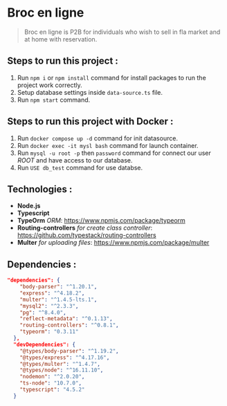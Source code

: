 # Broc en ligne
> Broc en ligne is P2B for individuals who wish to sell in fla market and at home with reservation.

## Steps to run this project :

1. Run `npm i` or `npm install` command for install packages to run the project work correctly.
2. Setup database settings inside `data-source.ts` file.
3. Run `npm start` command.

## Steps to run this project with Docker :
1. Run `docker compose up -d` command for init datasource.
2. Run `docker exec -it mysl bash` command for launch container.
3. Run `mysql -u root -p` then `password` command for connect our user *ROOT* and have access to our database.
4. Run `USE db_test` command for use databse.

## Technologies :
- **Node.js**
- **Typescript**
- **TypeOrm** *ORM*: https://www.npmjs.com/package/typeorm
- **Routing-controllers** *for create class controller*: https://github.com/typestack/routing-controllers
- **Multer** *for uploading files*: https://www.npmjs.com/package/multer

## Dependencies :

```Json
"dependencies": {
    "body-parser": "^1.20.1",
    "express": "^4.18.2",
    "multer": "^1.4.5-lts.1",
    "mysql2": "^2.3.3",
    "pg": "^8.4.0",
    "reflect-metadata": "^0.1.13",
    "routing-controllers": "^0.8.1",
    "typeorm": "0.3.11"
  },
  "devDependencies": {
    "@types/body-parser": "^1.19.2",
    "@types/express": "^4.17.16",
    "@types/multer": "^1.4.7",
    "@types/node": "^16.11.10",
    "nodemon": "^2.0.20",
    "ts-node": "10.7.0",
    "typescript": "4.5.2"
  }
```
